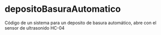 # depositoBasuraAutomatico
Código de un sistema para un deposito de basura automático, abre con el sensor de ultrasonido HC-04
